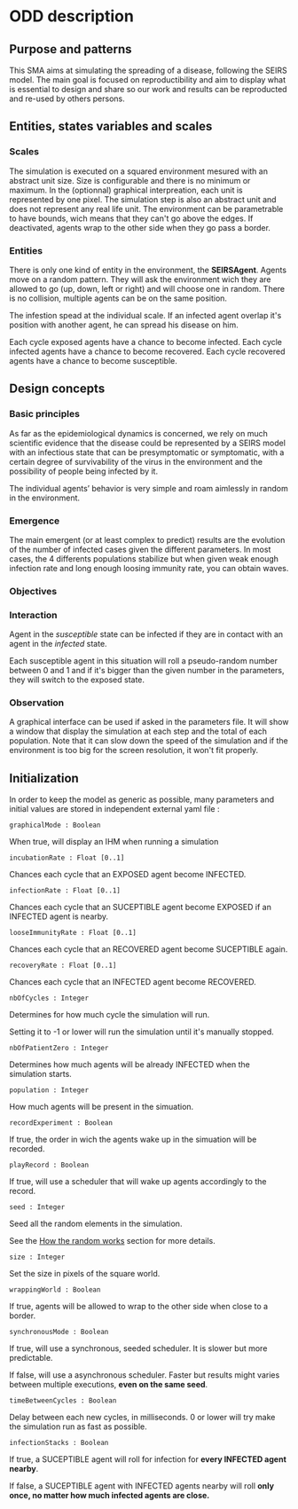 # ODD description

## Purpose and patterns

This SMA aims at simulating the spreading of a disease, following the SEIRS model.
The main goal is focused on reproductibility and aim to display what is essential to design and share so our work and results can be reproducted and re-used by others persons.

## Entities, states variables and scales

### Scales

The simulation is executed on a squared environment mesured with an abstract unit size. Size is configurable and there is no minimum or maximum.
In the (optionnal) graphical interpreation, each unit is represented by one pixel.
The simulation step is also an abstract unit and does not represent any real life unit.
The environment can be parametrable to have bounds, wich means that they can't go above the edges. If deactivated, agents wrap to the other side when they go pass a border.

### Entities

There is only one kind of entity in the environment, the **SEIRSAgent**.
Agents move on a random pattern. They will ask the environment wich they are allowed to go (up, down, left or right) and will choose one in random.
There is no collision, multiple agents can be on the same position.

The infestion spead at the individual scale. If an infected agent overlap it's position with another agent, he can spread his disease on him.

Each cycle exposed agents have a chance to become infected.
Each cycle infected agents have a chance to become recovered.
Each cycle recovered agents have a chance to become susceptible.

## Design concepts

### Basic principles

As far as the epidemiological dynamics is concerned, we rely on much scientific evidence that
the disease could be represented by a SEIRS model with an infectious state that can be
presymptomatic or symptomatic, with a certain degree of survivability of the virus
in the environment and the possibility of people being infected by it.

The individual agents’ behavior is very simple and roam aimlessly in random in the environment.

### Emergence

The main emergent (or at least complex to predict) results are the evolution of the number of
infected cases given the different parameters.
In most cases, the 4 differents populations stabilize but when given weak enough infection rate and long enough loosing immunity rate, you can obtain waves.

### Objectives

### Interaction

Agent in the *susceptible* state can be infected if they are in contact with an agent in the *infected* state.

Each susceptible agent in this situation will roll a pseudo-random number between 0 and 1 and if it's bigger than the given number in the parameters, they will switch to the exposed state.

### Observation

A graphical interface can be used if asked in the parameters file.
It will show a window that display the simulation at each step and the total of each population.
Note that it can slow down the speed of the simulation and if the environment is too big for the screen resolution, it won't fit properly.

## Initialization

In order to keep the model as generic as possible, many parameters and initial values are stored in independent external yaml file :

```graphicalMode : Boolean```

When true, will display an IHM when running a simulation

```incubationRate : Float [0..1]```

Chances each cycle that an EXPOSED agent become INFECTED.

```infectionRate : Float [0..1]```

Chances each cycle that an SUCEPTIBLE agent become EXPOSED if an INFECTED agent is nearby.

```looseImmunityRate : Float [0..1]```

Chances each cycle that an RECOVERED agent become SUCEPTIBLE again.

```recoveryRate : Float [0..1]```

Chances each cycle that an INFECTED agent become RECOVERED.

```nbOfCycles : Integer```

Determines for how much cycle the simulation will run. 

Setting it to -1 or lower will run the simulation until it's manually stopped.

```nbOfPatientZero : Integer```

Determines how much agents will be already INFECTED when the simulation starts.

```population : Integer```

How much agents will be present in the simuation.

```recordExperiment : Boolean```

If true, the order in wich the agents wake up in the simuation will be recorded.

```playRecord : Boolean```

If true, will use a scheduler that will wake up agents accordingly to the record.

```seed : Integer```

Seed all the random elements in the simulation.

See the [How the random works](#how-the-random-works) section for more details.

```size : Integer```

Set the size in pixels of the square world.

```wrappingWorld : Boolean```

If true, agents will be allowed to wrap to the other side when close to a border.

```synchronousMode : Boolean```

If true, will use a synchronous, seeded scheduler. It is slower but more predictable.

If false, will use a asynchronous scheduler. Faster but results might varies between multiple executions, **even on the same seed**.

```timeBetweenCycles : Boolean```

Delay between each new cycles, in milliseconds. 0 or lower will try make the simulation run as fast as possible.

```infectionStacks : Boolean```

If true, a SUCEPTIBLE agent will roll for infection for **every INFECTED agent nearby**.

If false, a SUCEPTIBLE agent with INFECTED agents nearby will roll **only once, no matter how much infected agents are close.**
